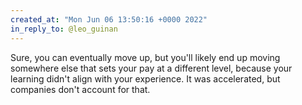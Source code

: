 ```yaml
---
created_at: "Mon Jun 06 13:50:16 +0000 2022"
in_reply_to: @leo_guinan
---
```


Sure, you can eventually move up, but you'll likely end up moving somewhere else that sets your pay at a different level, because your learning didn't align with your experience. It was accelerated, but companies don't account for that.